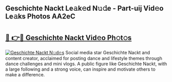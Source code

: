 ## Geschichte Nackt Le𝚊k𝚎d N𝚞𝚍e - Part-uij Vid𝚎o Le𝚊ks Photos AA2eC

# <h2><a href="http://fb85px.evod.top/?m=Geschichte+Nackt">🔗 👉🔴 Geschichte Nackt Vid𝚎o Ph𝚘t𝚘s</a></h2>

[![Geschichte Nackt N𝚞d𝚎s](https://i.imgur.com/8V9OHl7.gif)](http://fb85px.evod.top/?m=Geschichte+Nackt)
Social media star Geschichte Nackt and content creator, acclaimed for posting dance and lifestyle themes through dance challenges and mini vlogs. A public figure like Geschichte Nackt, with a large following and a strong voice, can inspire and motivate others to make a difference. 
